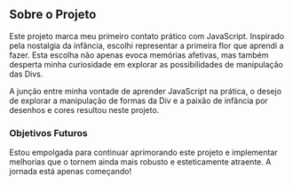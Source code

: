 ## Sobre o Projeto

Este projeto marca meu primeiro contato prático com JavaScript. Inspirado pela nostalgia da infância, escolhi representar a primeira flor que aprendi a fazer. Esta escolha não apenas evoca memórias afetivas, mas também desperta minha curiosidade em explorar as possibilidades de manipulação das Divs.

A junção entre minha vontade de aprender JavaScript na prática, o desejo de explorar a manipulação de formas da Div e a paixão de infância por desenhos e cores resultou neste projeto.

### Objetivos Futuros

Estou empolgada para continuar aprimorando este projeto e implementar melhorias que o tornem ainda mais robusto e esteticamente atraente. A jornada está apenas começando!
